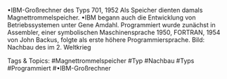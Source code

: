•IBM-Großrechner des Typs 701, 1952 Als Speicher dienten damals Magnettrommelspeicher.
•IBM begann auch die Entwicklung von Betriebssystemen unter Gene Amdahl. Programmiert wurde 
zunächst in Assembler, einer symbolischen Maschinensprache 1950, FORTRAN, 1954 von John 
Backus, folgte als erste höhere Programmiersprache.
Bild: Nachbau des im 2. Weltkrieg 

   Tags & Topics:
   #Magnettrommelspeicher
   #Typ
   #Nachbau
   #Typs
   #Programmiert
   #•IBM-Großrechner